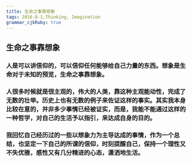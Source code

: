 ```yaml
---
title: 生命之事靠想象 
tags: 2016-8-1,Thinking, Imagination
grammar_cjkRuby: true
---
```


## 生命之事靠想象

### 人是可以讲信仰的，可以信仰任何能够给自己力量的东西。想象是生命对于未知的预览，生命之事靠想象。

### 人很多时候就是很主观的，伟大的人类，靠这种主观能动性，完成了无数的壮举。历史上也有无数的例子来佐证这样的事实。其实我本身比较在意的，并非多少事情已经被证实，而是，我能不能通过这样的一种哲学，对自己的生活予以指引，来达成自身的目的。

### 我回忆自己经历过的一些以想象力为主导达成的事情，作为一个总结，也坚定一下自己的所谓的信仰，时刻提醒自己，保持一个理性又不失优雅，感性又有几分精进的心态，潇洒地生活。